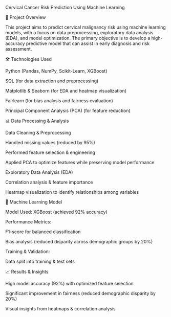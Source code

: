 Cervical Cancer Risk Prediction Using Machine Learning

📌 Project Overview

This project aims to predict cervical malignancy risk using machine learning models, with a focus on data preprocessing, exploratory data analysis (EDA), and model optimization. The primary objective is to develop a high-accuracy predictive model that can assist in early diagnosis and risk assessment.

🛠️ Technologies Used

Python (Pandas, NumPy, Scikit-Learn, XGBoost)

SQL (for data extraction and preprocessing)

Matplotlib & Seaborn (for EDA and heatmap visualization)

Fairlearn (for bias analysis and fairness evaluation)

Principal Component Analysis (PCA) (for feature reduction)

📊 Data Processing & Analysis

Data Cleaning & Preprocessing

Handled missing values (reduced by 95%)

Performed feature selection & engineering

Applied PCA to optimize features while preserving model performance

Exploratory Data Analysis (EDA)

Correlation analysis & feature importance

Heatmap visualization to identify relationships among variables

🤖 Machine Learning Model

Model Used: XGBoost (achieved 92% accuracy)

Performance Metrics:

F1-score for balanced classification

Bias analysis (reduced disparity across demographic groups by 20%)

Training & Validation:

Data split into training & test sets







📈 Results & Insights

High model accuracy (92%) with optimized feature selection

Significant improvement in fairness (reduced demographic disparity by 20%)

Visual insights from heatmaps & correlation analysis
